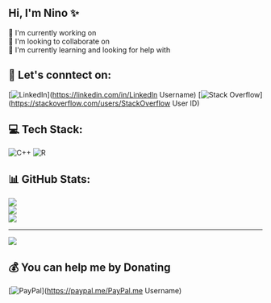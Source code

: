 ## Hi, I'm Nino ✨

🤖 I'm currently working on<br/>
👫 I'm looking to collaborate on<br/>
🌱 I'm currently learning and looking for help with<br/>


## 👋 Let's conntect on:
[![LinkedIn](https://img.shields.io/badge/LinkedIn-%230077B5.svg?logo=linkedin&logoColor=white)](https://linkedin.com/in/LinkedIn Username) [![Stack Overflow](https://img.shields.io/badge/-Stackoverflow-FE7A16?logo=stack-overflow&logoColor=white)](https://stackoverflow.com/users/StackOverflow User ID) 

## 💻 Tech Stack:
![C++](https://img.shields.io/badge/c++-%2300599C.svg?style=for-the-badge&logo=c%2B%2B&logoColor=white) ![R](https://img.shields.io/badge/r-%23276DC3.svg?style=for-the-badge&logo=r&logoColor=white)
## 📊 GitHub Stats:
![](https://github-readme-stats.vercel.app/api?username=nino2705&theme=dark&hide_border=false&include_all_commits=false&count_private=false)<br/>
![](https://nirzak-streak-stats.vercel.app/?user=nino2705&theme=dark&hide_border=false)<br/>
![](https://github-readme-stats.vercel.app/api/top-langs/?username=nino2705&theme=dark&hide_border=false&include_all_commits=false&count_private=false&layout=compact)

---
[![](https://visitcount.itsvg.in/api?id=nino2705&icon=7&color=11)](https://visitcount.itsvg.in)

  ## 💰 You can help me by Donating
  [![PayPal](https://img.shields.io/badge/PayPal-00457C?style=for-the-badge&logo=paypal&logoColor=white)](https://paypal.me/PayPal.me Username) 
